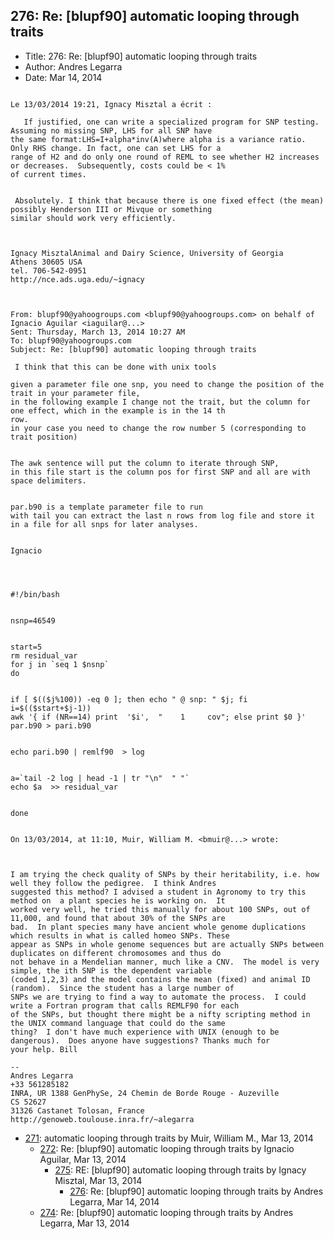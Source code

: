 ## 276: Re: [blupf90] automatic looping through traits

- Title: 276: Re: [blupf90] automatic looping through traits
- Author: Andres Legarra
- Date: Mar 14, 2014
```

Le 13/03/2014 19:21, Ignacy Misztal a écrit :

   ​If justified, one can write a specialized program for SNP testing. Assuming no missing SNP, LHS for all SNP have
the same format:LHS=I+alpha*inv(A)where alpha is a variance ratio. Only RHS change. In fact, one can set LHS for a
range of H2 and do only one round of REML to see whether H2 increases or decreases.  Subsequently, costs could be < 1%
of current times. 


 Absolutely. I think that because there is one fixed effect (the mean) possibly Henderson III or Mivque or something
similar should work very efficiently.

  

Ignacy MisztalAnimal and Dairy Science, University of Georgia
Athens 30605 USA
tel. 706-542-0951
http://nce.ads.uga.edu/~ignacy



From: blupf90@yahoogroups.com <blupf90@yahoogroups.com> on behalf of Ignacio Aguilar <iaguilar@...>
Sent: Thursday, March 13, 2014 10:27 AM
To: blupf90@yahoogroups.com
Subject: Re: [blupf90] automatic looping through traits 

 I think that this can be done with unix tools

given a parameter file one snp, you need to change the position of the trait in your parameter file, 
in the following example I change not the trait, but the column for one effect, which in the example is in the 14 th
row. 
in your case you need to change the row number 5 (corresponding to trait position) 


The awk sentence will put the column to iterate through SNP, 
in this file start is the column pos for first SNP and all are with space delimiters. 


par.b90 is a template parameter file to run
with tail you can extract the last n rows from log file and store it  in a file for all snps for later analyses. 


Ignacio 




#!/bin/bash


nsnp=46549


start=5
rm residual_var
for j in `seq 1 $nsnp`
do


if [ $(($j%100)) -eq 0 ]; then echo " @ snp: " $j; fi
i=$(($start+$j-1))
awk '{ if (NR==14) print  '$i',  "    1     cov"; else print $0 }' par.b90 > pari.b90


echo pari.b90 | remlf90  > log


a=`tail -2 log | head -1 | tr "\n"  " "`
echo $a  >> residual_var


done


On 13/03/2014, at 11:10, Muir, William M. <bmuir@...> wrote:



I am trying the check quality of SNPs by their heritability, i.e. how well they follow the pedigree.  I think Andres
suggested this method? I advised a student in Agronomy to try this method on  a plant species he is working on.  It
worked very well, he tried this manually for about 100 SNPs, out of 11,000, and found that about 30% of the SNPs are
bad.  In plant species many have ancient whole genome duplications which results in what is called homeo SNPs. These
appear as SNPs in whole genome sequences but are actually SNPs between duplicates on different chromosomes and thus do
not behave in a Mendelian manner, much like a CNV.  The model is very simple, the ith SNP is the dependent variable
(coded 1,2,3) and the model contains the mean (fixed) and animal ID (random).  Since the student has a large number of
SNPs we are trying to find a way to automate the process.  I could write a Fortran program that calls REMLF90 for each
of the SNPs, but thought there might be a nifty scripting method in the UNIX command language that could do the same
thing?	I don't have much experience with UNIX (enough to be dangerous).  Does anyone have suggestions? Thanks much for
your help. Bill  

-- 
Andres Legarra
+33 561285182
INRA, UR 1388 GenPhySe, 24 Chemin de Borde Rouge - Auzeville
CS 52627
31326 Castanet Tolosan, France
http://genoweb.toulouse.inra.fr/~alegarra
```

- [271](0271.md): automatic looping through traits by Muir, William M., Mar 13, 2014
    - [272](0272.md): Re: [blupf90] automatic looping through traits by Ignacio Aguilar, Mar 13, 2014
        - [275](0275.md): RE: [blupf90] automatic looping through traits by Ignacy Misztal, Mar 13, 2014
            - [276](0276.md): Re: [blupf90] automatic looping through traits by Andres Legarra, Mar 14, 2014
    - [274](0274.md): Re: [blupf90] automatic looping through traits by Andres Legarra, Mar 13, 2014
